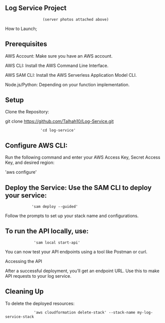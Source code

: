 Log Service Project   
---

                     (server photos attached above)

How to Launch;
                                       
Prerequisites
----
AWS Account: Make sure you have an AWS account.

AWS CLI: Install the AWS Command Line Interface.

AWS SAM CLI: Install the AWS Serverless Application Model CLI.

Node.js/Python: Depending on your function implementation.


Setup
---
Clone the Repository:

git clone https://github.com/Talhah10/Log-Service.git

                    'cd log-service'


Configure AWS CLI: 
-----
Run the following command and enter your AWS Access Key, Secret Access Key, and desired region:

'aws configure'

Deploy the Service: Use the SAM CLI to deploy your service:
---
                'sam deploy --guided'

Follow the prompts to set up your stack name and configurations.


To run the API locally, use:
--
                 'sam local start-api'

You can now test your API endpoints using a tool like Postman or curl.

Accessing the API

After a successful deployment, you’ll get an endpoint URL. Use this to make API requests to your log service.


Cleaning Up
--

To delete the deployed resources:

                 'aws cloudformation delete-stack' --stack-name my-log-service-stack


